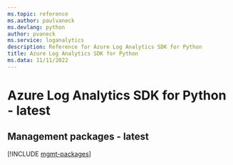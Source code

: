 ```yaml
---
ms.topic: reference
ms.author: paulvaneck
ms.devlang: python
author: pvaneck
ms.service: loganalytics
description: Reference for Azure Log Analytics SDK for Python
title: Azure Log Analytics SDK for Python
ms.data: 11/11/2022
---
```

# Azure Log Analytics SDK for Python - latest

## Management packages - latest
[!INCLUDE [mgmt-packages](log-analytics-mgmt-index.md)]